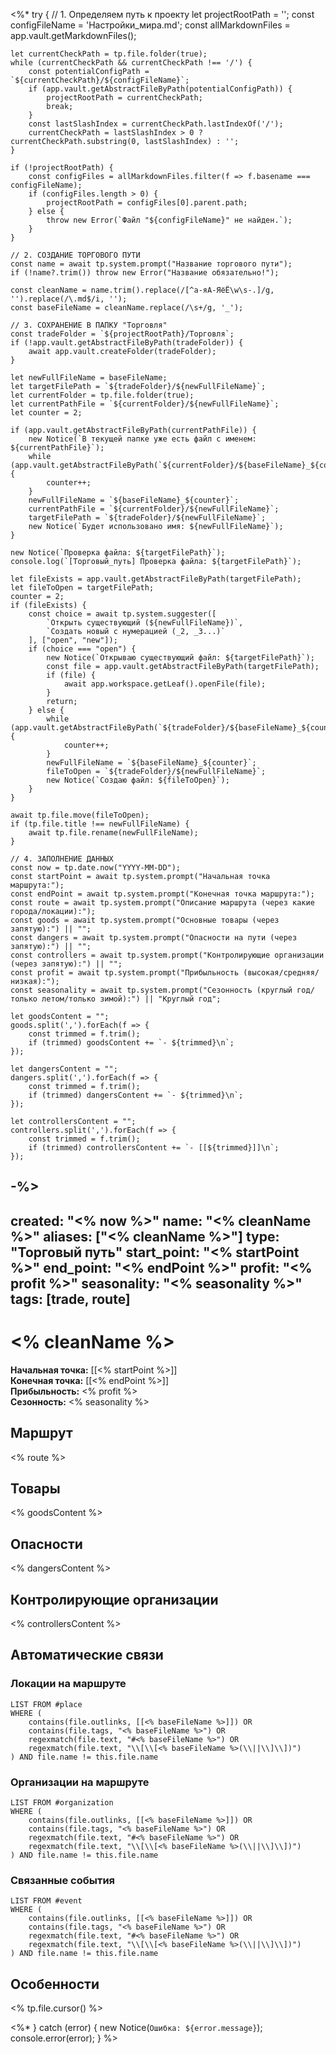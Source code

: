 <%*
try {
    // 1. Определяем путь к проекту
    let projectRootPath = '';
    const configFileName = 'Настройки_мира.md';
    const allMarkdownFiles = app.vault.getMarkdownFiles();

    let currentCheckPath = tp.file.folder(true);
    while (currentCheckPath && currentCheckPath !== '/') {
        const potentialConfigPath = `${currentCheckPath}/${configFileName}`;
        if (app.vault.getAbstractFileByPath(potentialConfigPath)) {
            projectRootPath = currentCheckPath;
            break;
        }
        const lastSlashIndex = currentCheckPath.lastIndexOf('/');
        currentCheckPath = lastSlashIndex > 0 ? currentCheckPath.substring(0, lastSlashIndex) : '';
    }

    if (!projectRootPath) {
        const configFiles = allMarkdownFiles.filter(f => f.basename === configFileName);
        if (configFiles.length > 0) {
            projectRootPath = configFiles[0].parent.path;
        } else {
            throw new Error(`Файл "${configFileName}" не найден.`);
        }
    }

    // 2. СОЗДАНИЕ ТОРГОВОГО ПУТИ
    const name = await tp.system.prompt("Название торгового пути");
    if (!name?.trim()) throw new Error("Название обязательно!");

    const cleanName = name.trim().replace(/[^а-яА-ЯёЁ\w\s-.]/g, '').replace(/\.md$/i, '');
    const baseFileName = cleanName.replace(/\s+/g, '_');

    // 3. СОХРАНЕНИЕ В ПАПКУ "Торговля"
    const tradeFolder = `${projectRootPath}/Торговля`;
    if (!app.vault.getAbstractFileByPath(tradeFolder)) {
        await app.vault.createFolder(tradeFolder);
    }

    let newFullFileName = baseFileName;
    let targetFilePath = `${tradeFolder}/${newFullFileName}`;
    let currentFolder = tp.file.folder(true);
    let currentPathFile = `${currentFolder}/${newFullFileName}`;
    let counter = 2;

    if (app.vault.getAbstractFileByPath(currentPathFile)) {
        new Notice(`В текущей папке уже есть файл с именем: ${currentPathFile}`);
        while (app.vault.getAbstractFileByPath(`${currentFolder}/${baseFileName}_${counter}`)) {
            counter++;
        }
        newFullFileName = `${baseFileName}_${counter}`;
        currentPathFile = `${currentFolder}/${newFullFileName}`;
        targetFilePath = `${tradeFolder}/${newFullFileName}`;
        new Notice(`Будет использовано имя: ${newFullFileName}`);
    }

    new Notice(`Проверка файла: ${targetFilePath}`);
    console.log(`[Торговый_путь] Проверка файла: ${targetFilePath}`);

    let fileExists = app.vault.getAbstractFileByPath(targetFilePath);
    let fileToOpen = targetFilePath;
    counter = 2;
    if (fileExists) {
        const choice = await tp.system.suggester([
            `Открыть существующий (${newFullFileName})`,
            `Создать новый с нумерацией (_2, _3...)`
        ], ["open", "new"]);
        if (choice === "open") {
            new Notice(`Открываю существующий файл: ${targetFilePath}`);
            const file = app.vault.getAbstractFileByPath(targetFilePath);
            if (file) {
                await app.workspace.getLeaf().openFile(file);
            }
            return;
        } else {
            while (app.vault.getAbstractFileByPath(`${tradeFolder}/${baseFileName}_${counter}`)) {
                counter++;
            }
            newFullFileName = `${baseFileName}_${counter}`;
            fileToOpen = `${tradeFolder}/${newFullFileName}`;
            new Notice(`Создаю файл: ${fileToOpen}`);
        }
    }

    await tp.file.move(fileToOpen);
    if (tp.file.title !== newFullFileName) {
        await tp.file.rename(newFullFileName);
    }

    // 4. ЗАПОЛНЕНИЕ ДАННЫХ
    const now = tp.date.now("YYYY-MM-DD");
    const startPoint = await tp.system.prompt("Начальная точка маршрута:");
    const endPoint = await tp.system.prompt("Конечная точка маршрута:");
    const route = await tp.system.prompt("Описание маршрута (через какие города/локации):");
    const goods = await tp.system.prompt("Основные товары (через запятую):") || "";
    const dangers = await tp.system.prompt("Опасности на пути (через запятую):") || "";
    const controllers = await tp.system.prompt("Контролирующие организации (через запятую):") || "";
    const profit = await tp.system.prompt("Прибыльность (высокая/средняя/низкая):");
    const seasonality = await tp.system.prompt("Сезонность (круглый год/только летом/только зимой):") || "Круглый год";

    let goodsContent = "";
    goods.split(',').forEach(f => {
        const trimmed = f.trim();
        if (trimmed) goodsContent += `- ${trimmed}\n`;
    });

    let dangersContent = "";
    dangers.split(',').forEach(f => {
        const trimmed = f.trim();
        if (trimmed) dangersContent += `- ${trimmed}\n`;
    });

    let controllersContent = "";
    controllers.split(',').forEach(f => {
        const trimmed = f.trim();
        if (trimmed) controllersContent += `- [[${trimmed}]]\n`;
    });
-%>
---
created: "<% now %>"
name: "<% cleanName %>"
aliases: ["<% cleanName %>"]
type: "Торговый путь"
start_point: "<% startPoint %>"
end_point: "<% endPoint %>"
profit: "<% profit %>"
seasonality: "<% seasonality %>"
tags: [trade, route]
---

# <% cleanName %>

**Начальная точка:** [[<% startPoint %>]]  
**Конечная точка:** [[<% endPoint %>]]  
**Прибыльность:** <% profit %>  
**Сезонность:** <% seasonality %>  

## Маршрут
<% route %>

## Товары
<% goodsContent %>

## Опасности
<% dangersContent %>

## Контролирующие организации
<% controllersContent %>

## Автоматические связи
### Локации на маршруте
```dataview
LIST FROM #place
WHERE (
    contains(file.outlinks, [[<% baseFileName %>]]) OR
    contains(file.tags, "<% baseFileName %>") OR
    regexmatch(file.text, "#<% baseFileName %>") OR
    regexmatch(file.text, "\\[\\[<% baseFileName %>(\\||\\]\\])")
) AND file.name != this.file.name
```

### Организации на маршруте
```dataview
LIST FROM #organization
WHERE (
    contains(file.outlinks, [[<% baseFileName %>]]) OR
    contains(file.tags, "<% baseFileName %>") OR
    regexmatch(file.text, "#<% baseFileName %>") OR
    regexmatch(file.text, "\\[\\[<% baseFileName %>(\\||\\]\\])")
) AND file.name != this.file.name
```

### Связанные события
```dataview
LIST FROM #event
WHERE (
    contains(file.outlinks, [[<% baseFileName %>]]) OR
    contains(file.tags, "<% baseFileName %>") OR
    regexmatch(file.text, "#<% baseFileName %>") OR
    regexmatch(file.text, "\\[\\[<% baseFileName %>(\\||\\]\\])")
) AND file.name != this.file.name
```

## Особенности

<% tp.file.cursor() %>

<%* } catch (error) {
    new Notice(`Ошибка: ${error.message}`);
    console.error(error);
} %> 